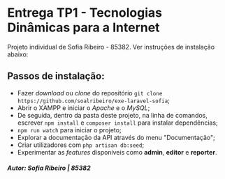 # Entrega TP1 - Tecnologias Dinâmicas para a Internet
Projeto individual de Sofia Ribeiro - 85382. Ver instruções de instalação abaixo: 

## Passos de instalação:
* Fazer *download* ou *clone* do repositório `git clone https://github.com/soalribeiro/exe-laravel-sofia`;
* Abrir o XAMPP e iniciar o *Apache* e  o *MySQL*;
* De seguida, dentro da pasta deste projeto, na linha de comandos, escrever `npm install` e `composer install` para instalar dependências;
* `npm run watch` para iniciar o projeto;
* Explorar a documentação da API através do menu "Documentação";
* Criar utilizadores com `php artisan db:seed`;
* Experimentar as *features* disponíveis como **admin**, **editor** e **reporter**.

##### Autor: Sofia Ribeiro | 85382